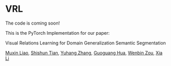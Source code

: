 # VRL

The code is coming soon!

This is the PyTorch Implementation for our paper:

Visual Relations Learning for Domain Generalization Semantic Segmentation

[Muxin Liao](https://scholar.google.com/citations?user=RVt9XHEAAAAJ&hl=zh-CN), [Shishun Tian](https://ceie.szu.edu.cn/info/1019/1147.htm), [Yuhang Zhang](https://scholar.google.com/citations?hl=zh-CN&user=C-ZGR84AAAAJ), [Guoguang Hua](https://scholar.google.com/citations?hl=zh-CN&user=Fk7XHewAAAAJ), [Wenbin Zou](https://ceie.szu.edu.cn/info/1018/1077.htm), [Xia Li](https://ceie.szu.edu.cn/info/1017/1062.htm)
